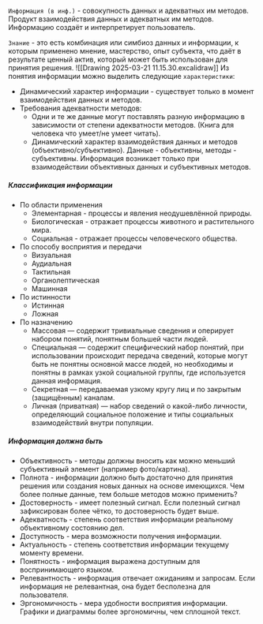 `Информация (в инф.)` - совокупность данных и адекватных им методов. Продукт взаимодействия данных и адекватных им методов.
Информацию создаёт и интерпретирует пользователь.

`Знание` - это есть комбинация или симбиоз данных и информации, к которым применено мнение, мастерство, опыт субъекта, что даёт в результате ценный актив, который может быть использован для принятия решения.
![[Drawing 2025-03-21 11.15.30.excalidraw]]
Из понятия информации можно выделить следующие `характеристики`:
- Динамический характер информации - существует только в момент взаимодействия данных и методов.
- Требования адекватности методов:
	- Одни и те же данные могут поставлять разную информацию в зависимости от степени адекватности методов. (Книга для человека что умеет/не умеет читать).
	- Динамический характер взаимодействия данных и методов (объективно/субъективно). Данные - объективны, методы - субъективны. Информация возникает только при взаимодействии объективных данных и субъективных методов.
##### Классификация информации

- По области применения
	- Элементарная - процессы и явления неодушевлённой природы.
	- Биологическая - отражает процессы животного и растительного мира.
	- Социальная - отражает процессы человеческого общества.
- По способу восприятия и передачи
	- Визуальная
	- Аудиальная
	- Тактильная
	- Органолептическая
	- Машинная
- По истинности
	- Истинная
	- Ложная
- По назначению
	- Массовая — содержит тривиальные сведения и оперирует набором понятий, понятным большей части людей.
	- Специальная — содержит специфический набор понятий, при использовании происходит передача сведений, которые могут быть не понятны основной массе людей, но необходимы и понятны в рамках узкой социальной группы, где используется данная информация.
	- Секретная — передаваемая узкому кругу лиц и по закрытым (защищённым) каналам.
	- Личная (приватная) — набор сведений о какой-либо личности, определяющий социальное положение и типы социальных взаимодействий внутри популяции.
##### Информация должна быть

- Объективность - методы должны вносить как можно меньший субъективный элемент (например фото/картина).
- Полнота - информации должно быть достаточно для принятия решения или создания новых данных на основе имеющихся. Чем более полные данные, тем больше методов можно применить?
- Достоверность - имеет полезный сигнал. Если полезный сигнал зафиксирован более чётко, то достоверность будет выше.
- Адекватность - степень соответствия информации реальному объективному состоянию дел.
- Доступность - мера возможности получения информации.
- Актуальность - степень соответствия информации текущему моменту времени.
- Понятность - информация выражена доступным для воспринимающего языком.
- Релевантность - информация отвечает ожиданиям и запросам. Если информация не релевантная, она будет бесполезна для пользователя.
- Эргономичность - мера удобности восприятия информации. Графики и диаграммы более эргономичны, чем сплошной текст.